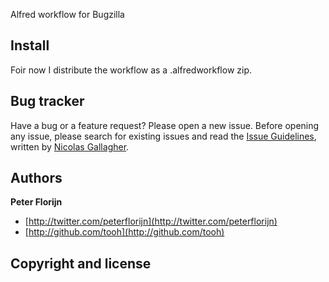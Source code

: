 Alfred workflow for Bugzilla

## Install

Foir now I distribute the workflow as a .alfredworkflow zip.

## Bug tracker

Have a bug or a feature request? Please open a new issue. Before opening any issue, please search for existing issues and read the [Issue Guidelines](https://github.com/necolas/issue-guidelines), written by [Nicolas Gallagher](https://github.com/necolas/).

## Authors

**Peter Florijn**

+ [http://twitter.com/peterflorijn](http://twitter.com/peterflorijn)
+ [http://github.com/tooh](http://github.com/tooh)


## Copyright and license


